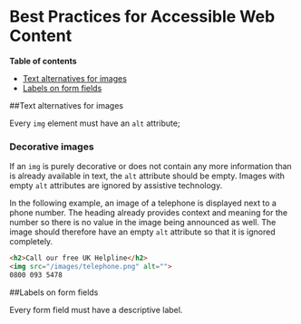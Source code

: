 # Best Practices for Accessible Web Content

**Table of contents**

* [Text alternatives for images](#text-alternatives)
* [Labels on form fields](#labels)


<a name="text-alternatives"></a>
##Text alternatives for images

Every ```img``` element must have an ```alt``` attribute;

### Decorative images
If an ``img`` is purely decorative or does not contain any more information than is already available in text, the ```alt``` attribute should be empty. Images with empty ```alt``` attributes are ignored by assistive technology.

In the following example, an image of a telephone is displayed next to a phone number. The heading already provides context and meaning for the number so there is no value in the image being announced as well. The image should therefore have an empty ```alt``` attribute so that it is ignored completely.

```html
<h2>Call our free UK Helpline</h2>
<img src="/images/telephone.png" alt="">
0800 093 5478
```

<a name="labels"></a>
##Labels on form fields

Every form field must have a descriptive label.